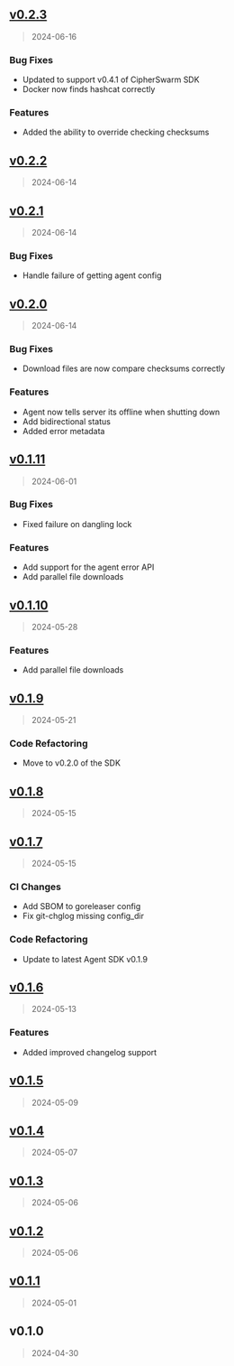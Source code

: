 
<a name="v0.2.3"></a>
## [v0.2.3](https://github.com/unclesp1d3r/CipherSwarmAgent/compare/v0.2.2...v0.2.3)

> 2024-06-16

### Bug Fixes

* Updated to support v0.4.1 of CipherSwarm SDK
* Docker now finds hashcat correctly

### Features

* Added the ability to override checking checksums


<a name="v0.2.2"></a>
## [v0.2.2](https://github.com/unclesp1d3r/CipherSwarmAgent/compare/v0.2.1...v0.2.2)

> 2024-06-14


<a name="v0.2.1"></a>
## [v0.2.1](https://github.com/unclesp1d3r/CipherSwarmAgent/compare/v0.2.0...v0.2.1)

> 2024-06-14

### Bug Fixes

* Handle failure of getting agent config


<a name="v0.2.0"></a>
## [v0.2.0](https://github.com/unclesp1d3r/CipherSwarmAgent/compare/v0.1.11...v0.2.0)

> 2024-06-14

### Bug Fixes

* Download files are now compare checksums correctly

### Features

* Agent now tells server its offline when shutting down
* Add bidirectional status
* Added error metadata


<a name="v0.1.11"></a>
## [v0.1.11](https://github.com/unclesp1d3r/CipherSwarmAgent/compare/v0.1.10...v0.1.11)

> 2024-06-01

### Bug Fixes

* Fixed failure on dangling lock

### Features

* Add support for the agent error API
* Add parallel file downloads


<a name="v0.1.10"></a>
## [v0.1.10](https://github.com/unclesp1d3r/CipherSwarmAgent/compare/v0.1.9...v0.1.10)

> 2024-05-28

### Features

* Add parallel file downloads


<a name="v0.1.9"></a>
## [v0.1.9](https://github.com/unclesp1d3r/CipherSwarmAgent/compare/v0.1.8...v0.1.9)

> 2024-05-21

### Code Refactoring

* Move to v0.2.0 of the SDK


<a name="v0.1.8"></a>
## [v0.1.8](https://github.com/unclesp1d3r/CipherSwarmAgent/compare/v0.1.7...v0.1.8)

> 2024-05-15


<a name="v0.1.7"></a>
## [v0.1.7](https://github.com/unclesp1d3r/CipherSwarmAgent/compare/v0.1.6...v0.1.7)

> 2024-05-15

### CI Changes

* Add SBOM to goreleaser config
* Fix git-chglog missing config_dir

### Code Refactoring

* Update to latest Agent SDK v0.1.9


<a name="v0.1.6"></a>
## [v0.1.6](https://github.com/unclesp1d3r/CipherSwarmAgent/compare/v0.1.5...v0.1.6)

> 2024-05-13

### Features

* Added improved changelog support


<a name="v0.1.5"></a>
## [v0.1.5](https://github.com/unclesp1d3r/CipherSwarmAgent/compare/v0.1.4...v0.1.5)

> 2024-05-09


<a name="v0.1.4"></a>
## [v0.1.4](https://github.com/unclesp1d3r/CipherSwarmAgent/compare/v0.1.3...v0.1.4)

> 2024-05-07


<a name="v0.1.3"></a>
## [v0.1.3](https://github.com/unclesp1d3r/CipherSwarmAgent/compare/v0.1.2...v0.1.3)

> 2024-05-06


<a name="v0.1.2"></a>
## [v0.1.2](https://github.com/unclesp1d3r/CipherSwarmAgent/compare/v0.1.1...v0.1.2)

> 2024-05-06


<a name="v0.1.1"></a>
## [v0.1.1](https://github.com/unclesp1d3r/CipherSwarmAgent/compare/v0.1.0...v0.1.1)

> 2024-05-01


<a name="v0.1.0"></a>
## v0.1.0

> 2024-04-30

